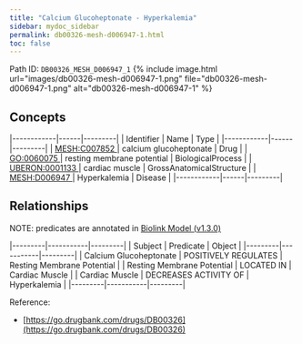 ```yaml
---
title: "Calcium Glucoheptonate - Hyperkalemia"
sidebar: mydoc_sidebar
permalink: db00326-mesh-d006947-1.html
toc: false 
---
```



Path ID: `DB00326_MESH_D006947_1`
{% include image.html url="images/db00326-mesh-d006947-1.png" file="db00326-mesh-d006947-1.png" alt="db00326-mesh-d006947-1" %}

## Concepts

|------------|------|---------|
| Identifier | Name | Type    |
|------------|------|---------|
| <a href="https://identifiers.org/MESH:C007852">MESH:C007852 </a> | calcium glucoheptonate | Drug |
| <a href="https://identifiers.org/GO:0060075">GO:0060075 </a> | resting membrane potential | BiologicalProcess |
| <a href="https://identifiers.org/UBERON:0001133">UBERON:0001133 </a> | cardiac muscle | GrossAnatomicalStructure |
| <a href="https://identifiers.org/MESH:D006947">MESH:D006947 </a> | Hyperkalemia | Disease |
|------------|------|---------|

## Relationships


NOTE: predicates are annotated in <a href="https://github.com/biolink/biolink-model/releases/tag/v1.3.0">Biolink Model (v1.3.0)</a>

|---------|-----------|---------|
| Subject | Predicate | Object  |
|---------|-----------|---------|
| Calcium Glucoheptonate | POSITIVELY REGULATES | Resting Membrane Potential |
| Resting Membrane Potential | LOCATED IN | Cardiac Muscle |
| Cardiac Muscle | DECREASES ACTIVITY OF | Hyperkalemia |
|---------|-----------|---------|

Reference: 
  - [https://go.drugbank.com/drugs/DB00326](https://go.drugbank.com/drugs/DB00326)
